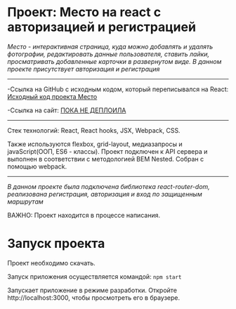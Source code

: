 # Проект: Место на react c авторизацией и регистрацией
*Место - интерактивная страница, куда можно добавлять и удалять фотографии, редактировать данные пользователя, ставить лайки, просматривать добавленные карточки в развернутом виде. В данном проекте присутствует авторизация и регистрация*
__________
-Ссылка на GitHub с исходным кодом, который переписывался на React: [Исходный код проекта Место](https://github.com/Chill-Peppa/mesto)

-Ссылка на сайт: [ПОКА НЕ ДЕПЛОИЛА]()
__________

Стек технологий: React, React hooks, JSX, Webpack, CSS.

Также используются flexbox, grid-layout, медиазапросы и javaScript(ООП, ES6 - классы). Проект подключен к API сервера и выполнен в соответствии с методологией BEM Nested. Собран с помощью webpack.
__________
*В данном проекте была подключена библиотека react-router-dom, реализована регистрация, авторизация и вход по защищенным маршрутам*

ВАЖНО: Проект находится в процессе написания.
# Запуск проекта
Проект необходимо скачать.

Запуск приложения осуществляется командой: `npm start`

Запускает приложение в режиме разработки. Откройте http://localhost:3000, чтобы просмотреть его в браузере.
